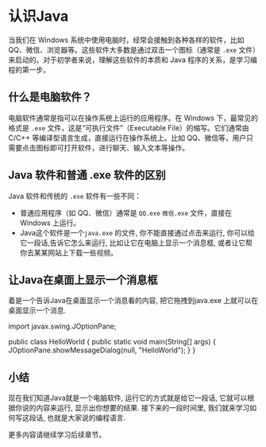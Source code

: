 # 认识Java

当我们在 Windows 系统中使用电脑时，经常会接触到各种各样的软件，比如 QQ、微信、浏览器等。这些软件大多数是通过双击一个图标（通常是 `.exe` 文件）来启动的。对于初学者来说，理解这些软件的本质和 Java 程序的关系，是学习编程的第一步。

## 什么是电脑软件？

电脑软件通常是指可以在操作系统上运行的应用程序。在 Windows 下，最常见的格式是 `.exe` 文件，这是“可执行文件”（Executable File）的缩写。它们通常由 C/C++ 等编译型语言生成，直接运行在操作系统上。比如 QQ、微信等，用户只需要点击图标即可打开软件，进行聊天、输入文本等操作。

## Java 软件和普通 .exe 软件的区别

Java 软件和传统的 `.exe` 软件有一些不同：

  - 普通应用程序（如 QQ、微信）通常是 `QQ.exe` `微信.exe` 文件，直接在 Windows 上运行。  
  - Java这个软件是一个`java.exe` 的文件, 你不能直接通过点击来运行, 你可以给它一段话,告诉它怎么来运行, 比如让它在电脑上显示一个消息框, 或者让它帮你去某某网站上下载一些视频。

## 让Java在桌面上显示一个消息框

着是一个告诉Java在桌面显示一个消息看的内容, 把它拖拽到java.exe 上就可以在桌面显示一个消息.

import javax.swing.JOptionPane;

public class HelloWorld {
    public static void main(String[] args) {
        JOptionPane.showMessageDialog(null, "HelloWorld");
    }
}


## 小结

现在我们知道Java就是一个电脑软件, 运行它的方式就是给它一段话, 它就可以根据你说的内容来运行, 显示出你想要的结果. 接下来的一段时间里, 我们就来学习如何写这段话, 也就是大家说的编程语言.

更多内容请继续学习后续章节。
